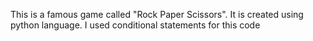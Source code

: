 This is a famous game called "Rock Paper Scissors". 
It is created using python language.
I used conditional statements for this code
